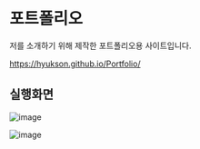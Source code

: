 # 포트폴리오
저를 소개하기 위해 제작한 포트폴리오용 사이트입니다.

https://hyukson.github.io/Portfolio/

## 실행화면
![image](https://user-images.githubusercontent.com/93583305/166226122-eea93c0e-14d7-4174-a387-16689f7145d8.png)

![image](https://user-images.githubusercontent.com/93583305/166226159-dab1c081-6f3a-48a3-8cc6-a71299d729f4.png)
